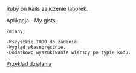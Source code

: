 Ruby on Rails zaliczenie laborek.

Aplikacja - My gists.

	Zmiany:

	-Wszystkie TODO do zadania.
	-Wygląd własnoręcznie.
	-Dodatkowo wyszukiwanie wierszy po typie kodu.
	
[Przykład działania](http://kczechowicz-gists.herokuapp.com)


